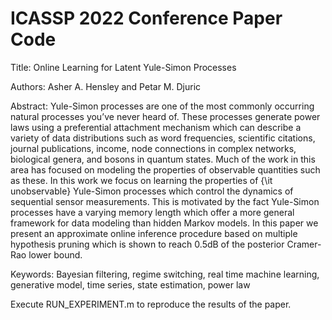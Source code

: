 # ICASSP 2022 Conference Paper Code

Title: Online Learning for Latent Yule-Simon Processes

Authors: Asher A. Hensley and Petar M. Djuric

Abstract: Yule-Simon processes are one of the most commonly occurring natural processes you’ve never heard of. These processes generate power laws using a preferential attachment mechanism which can describe a variety of data distributions such as word frequencies, scientific citations, journal publications, income, node connections in complex networks, biological genera, and bosons in quantum states. Much of the work in this area has focused on modeling the properties of observable quantities such as these. In this work we focus on learning the properties of {\it unobservable} Yule-Simon processes which control the dynamics of sequential sensor measurements. This is motivated by the fact Yule-Simon processes have a varying memory length which offer a more general framework for data modeling than hidden Markov models. In this paper we present an approximate online inference procedure based on multiple hypothesis pruning which is shown to reach 0.5dB of the posterior Cramer-Rao lower bound.

Keywords: Bayesian filtering, regime switching, real time machine learning, generative model, time series, state estimation, power law

Execute RUN_EXPERIMENT.m to reproduce the results of the paper.
